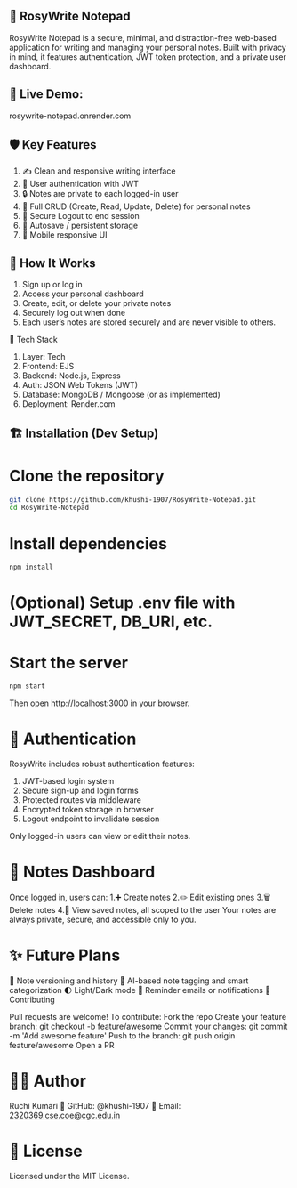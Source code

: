 ## 🌸 RosyWrite Notepad
RosyWrite Notepad is a secure, minimal, and distraction-free web-based application for writing and managing your personal notes. Built with privacy in mind, it features authentication, JWT token protection, and a private user dashboard.

## 🔗 Live Demo: 
rosywrite-notepad.onrender.com

## 🛡️ Key Features
1. ✍️ Clean and responsive writing interface
2. 🔐 User authentication with JWT
3. 🔒 Notes are private to each logged-in user
4. 📄 Full CRUD (Create, Read, Update, Delete) for personal notes
5. 🚪 Secure Logout to end session
6. 💾 Autosave / persistent storage
7. 📱 Mobile responsive UI

## 🧭 How It Works
1. Sign up or log in
2. Access your personal dashboard
3. Create, edit, or delete your private notes
4. Securely log out when done
5. Each user’s notes are stored securely and are never visible to others.

🚀 Tech Stack
1. Layer: Tech
2. Frontend:	EJS
3. Backend:	Node.js, Express
4. Auth:	JSON Web Tokens (JWT)
5. Database:	MongoDB / Mongoose (or as implemented)
6. Deployment:	Render.com

## 🏗️ Installation (Dev Setup)
# Clone the repository
```bash
git clone https://github.com/khushi-1907/RosyWrite-Notepad.git
cd RosyWrite-Notepad
```
# Install dependencies
```bash
npm install
```
# (Optional) Setup .env file with JWT_SECRET, DB_URI, etc.

# Start the server
```bash
npm start
```
Then open http://localhost:3000 in your browser.

# 🔐 Authentication
RosyWrite includes robust authentication features:
1. JWT-based login system
2. Secure sign-up and login forms
3. Protected routes via middleware
4. Encrypted token storage in browser
5. Logout endpoint to invalidate session

Only logged-in users can view or edit their notes.

# 📝 Notes Dashboard
Once logged in, users can:
1.➕ Create notes
2.✏️ Edit existing ones
3.🗑️ Delete notes
4.📄 View saved notes, all scoped to the user
Your notes are always private, secure, and accessible only to you.

# ✨ Future Plans
🔄 Note versioning and history
🧠 AI-based note tagging and smart categorization
🌓 Light/Dark mode
🔔 Reminder emails or notifications
🤝 Contributing

Pull requests are welcome! To contribute:
Fork the repo
Create your feature branch: git checkout -b feature/awesome
Commit your changes: git commit -m 'Add awesome feature'
Push to the branch: git push origin feature/awesome
Open a PR

# 👩‍💻 Author
Ruchi Kumari
🔗 GitHub: @khushi-1907
📧 Email: 2320369.cse.coe@cgc.edu.in

# 📄 License
Licensed under the MIT License.
